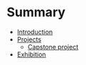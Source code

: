 # Summary

* [Introduction](README.md)
* [Projects](projects.md)
  * [Capstone project](capstone-project.md)
* [Exhibition](public-online-exhibition.md)

